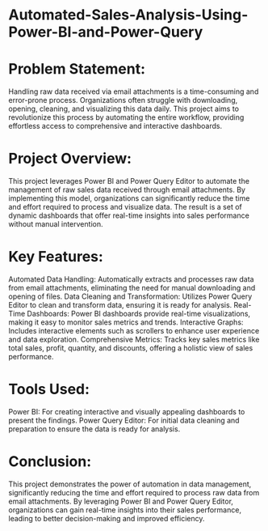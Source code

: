 # Automated-Sales-Analysis-Using-Power-BI-and-Power-Query

# Problem Statement:
Handling raw data received via email attachments is a time-consuming and error-prone process. Organizations often struggle with downloading, opening, cleaning, and visualizing this data daily. This project aims to revolutionize this process by automating the entire workflow, providing effortless access to comprehensive and interactive dashboards.

# Project Overview:
This project leverages Power BI and Power Query Editor to automate the management of raw sales data received through email attachments. By implementing this model, organizations can significantly reduce the time and effort required to process and visualize data. The result is a set of dynamic dashboards that offer real-time insights into sales performance without manual intervention.

# Key Features:
Automated Data Handling: Automatically extracts and processes raw data from email attachments, eliminating the need for manual downloading and opening of files.
Data Cleaning and Transformation: Utilizes Power Query Editor to clean and transform data, ensuring it is ready for analysis.
Real-Time Dashboards: Power BI dashboards provide real-time visualizations, making it easy to monitor sales metrics and trends.
Interactive Graphs: Includes interactive elements such as scrollers to enhance user experience and data exploration.
Comprehensive Metrics: Tracks key sales metrics like total sales, profit, quantity, and discounts, offering a holistic view of sales performance.

# Tools Used:
Power BI: For creating interactive and visually appealing dashboards to present the findings.
Power Query Editor: For initial data cleaning and preparation to ensure the data is ready for analysis.

# Conclusion:
This project demonstrates the power of automation in data management, significantly reducing the time and effort required to process raw data from email attachments. By leveraging Power BI and Power Query Editor, organizations can gain real-time insights into their sales performance, leading to better decision-making and improved efficiency.
